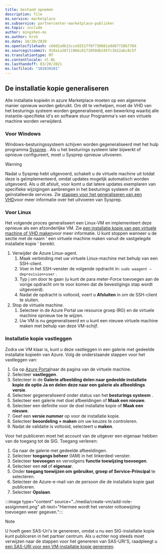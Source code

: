 ```yaml
---
title: bestand opnemen
description: file
ms.service: marketplace
ms.subservice: partnercenter-marketplace-publisher
ms.topic: include
author: mingshen-ms
ms.author: krsh
ms.date: 10/20/2020
ms.openlocfilehash: c60d2a9b13cce9251ff0f730081a9d677206770d
ms.sourcegitcommit: 910a1a38711966cb171050db245fc3b22abc8c5f
ms.translationtype: MT
ms.contentlocale: nl-NL
ms.lasthandoff: 03/20/2021
ms.locfileid: "102630101"
---
```

## <a name="generalize-the-image"></a>De installatie kopie generaliseren

Alle installatie kopieën in azure Marketplace moeten op een algemene manier opnieuw worden gebruikt. Om dit te verhelpen, moet de VHD van het besturings systeem worden gegeneraliseerd, een bewerking waarbij alle instantie-specifieke id's en software stuur Programma's van een virtuele machine worden verwijderd.

### <a name="for-windows"></a>Voor Windows

Windows-besturingssysteem schijven worden gegeneraliseerd met het hulp programma [Sysprep](/windows-hardware/manufacture/desktop/sysprep--system-preparation--overview) . Als u het besturings systeem later bijwerkt of opnieuw configureert, moet u Sysprep opnieuw uitvoeren.

> [!WARNING]
> Nadat u Sysprep hebt uitgevoerd, schakelt u de virtuele machine uit totdat deze is geïmplementeerd, omdat updates mogelijk automatisch worden uitgevoerd. Als u dit afsluit, voor komt u dat latere updates exemplaren van specifieke wijzigingen aanbrengen in het besturings systeem of de geïnstalleerde services. Zie [stappen voor het generaliseren van een VHD](../../virtual-machines/windows/capture-image-resource.md#generalize-the-windows-vm-using-sysprep)voor meer informatie over het uitvoeren van Sysprep.

### <a name="for-linux"></a>Voor Linux

Het volgende proces generaliseert een Linux-VM en implementeert deze opnieuw als een afzonderlijke VM. Zie [een installatie kopie van een virtuele machine of VHD maken](../../virtual-machines/linux/capture-image.md)voor meer informatie. U kunt stoppen wanneer u de sectie met de naam ' een virtuele machine maken vanuit de vastgelegde installatie kopie ' bereikt.

1. Verwijder de Azure Linux-agent.
    1. Maak verbinding met uw virtuele Linux-machine met behulp van een SSH-client.
    2. Voer in het SSH-venster de volgende opdracht in: `sudo waagent –deprovision+user` .
    3. Typ j om door te gaan (u kunt de para meter-Force toevoegen aan de vorige opdracht om te voor komen dat de bevestigings stap wordt uitgevoerd).
    4. Nadat de opdracht is voltooid, voert u **Afsluiten** in om de SSH-client te sluiten.
2. Stop de virtuele machine.
    1. Selecteer in de Azure Portal uw resource groep (RG) en de virtuele machine opnieuw toe te wijzen.
    2. Uw VM is nu gegeneraliseerd en u kunt een nieuwe virtuele machine maken met behulp van deze VM-schijf.

### <a name="capture-image"></a>Installatie kopie vastleggen

Zodra uw VM klaar is, kunt u deze vastleggen in een galerie met gedeelde installatie kopieën van Azure. Volg de onderstaande stappen voor het vastleggen van:

1. Ga op [Azure Portal](https://ms.portal.azure.com/)naar de pagina van de virtuele machine.
2. Selecteer **vastleggen**.
3. Selecteer in de **Galerie afbeelding delen naar gedeelde installatie kopie** **de optie Ja en delen deze naar een galerie als afbeeldings versie**.
4. Selecteer gegeneraliseerd onder status van het **besturings systeem** .
5. Selecteer een galerie met doel afbeeldingen of **Maak een nieuwe**.
6. Selecteer een definitie voor de doel installatie kopie of **Maak een nieuwe**.
7. Geef een **versie nummer** op voor de installatie kopie.
8. Selecteer **beoordeling + maken** om uw keuzes te controleren.
9. Nadat de validatie is voltooid, selecteert u **maken**.

Voor het publiceren moet het account van de uitgever een eigenaar hebben van de toegang tot de SIG. Toegang verlenen:

1. Ga naar de galerie met gedeelde afbeeldingen.
2. Selecteer **toegangs beheer** (IAM) in het linkerdeel venster.
3. Selecteer **toevoegen** en vervolgens **functie toewijzing toevoegen**.
4. Selecteer een **rol** of **eigenaar**.
5. Onder **toegang toewijzen om** **gebruiker, groep of Service-Principal** te selecteren.
6. Selecteer de Azure-e-mail van de persoon die de installatie kopie gaat publiceren.
7. Selecteer **Opslaan**.

:::image type="content" source="../media/create-vm/add-role-assignment.png" alt-text="Hiermee wordt het venster roltoewijzing toevoegen weer gegeven.":::

> [!NOTE]
> U hoeft geen SAS-Uri's te genereren, omdat u nu een SIG-installatie kopie kunt publiceren in het partner centrum. Als u echter nog steeds moet verwijzen naar de stappen voor het genereren van SAS-URI'S, raadpleegt u [een SAS-URI voor een VM-installatie kopie genereren](../azure-vm-get-sas-uri.md).
